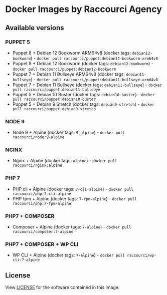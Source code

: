 # Docker Images by Raccourci Agency

## Available versions

### PUPPET 5

- Puppet 8 + Debian 12 Bookworm ARM64v8 (docker tags: `debian12-bookworm`) - `docker pull raccourci/puppet:debian12-bookworm-arm64v8`
- Puppet 8 + Debian 12 Bookworm (docker tags: `debian12-bookworm`) - `docker pull raccourci/puppet:debian12-bookworm`
- Puppet 7 + Debian 11 Bullseye ARM64v8 (docker tags: `debian11-bullseye`) - `docker pull raccourci/puppet:debian11-bullseye-arm64v8`
- Puppet 7 + Debian 11 Bullseye (docker tags: `debian11-bullseye`) - `docker pull raccourci/puppet:debian11-bullseye`
- Puppet 5 + Debian 10 Buster (docker tags: `debian10-buster`) - `docker pull raccourci/puppet:debian10-buster`
- Puppet 5 + Debian 9 Stretch (docker tags: `debian9-stretch`) - `docker pull raccourci/puppet:debian9-stretch`

### NODE 9

- Node 9 + Alpine (docker tags: `9-alpine`) - `docker pull raccourci/node:9-alpine`

### NGINX

- Nginx + Alpine (docker tags: `alpine`) - `docker pull raccourci/nginx:alpine`

### PHP 7

- PHP cli + Alpine (docker tags: `7-cli-alpine`) - `docker pull raccourci/php:7-cli-alpine`
- PHP fpm + Alpine (docker tags: `7-fpm-alpine`) - `docker pull raccourci/php:7-fpm-alpine`

### PHP7 + COMPOSER

- Composer + Alpine (docker tags: `7-alpine`) - `docker pull raccourci/composer:7-alpine`

### PHP7 + COMPOSER + WP CLI

- WP CLI + Alpine (docker tags: `7-alpine`) - `docker pull raccourci/wp-cli:7-alpine`

## License

View [LICENSE](LICENSE) for the software contained in this image.
